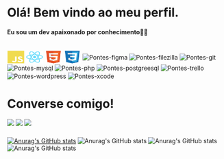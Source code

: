 # Olá! Bem vindo ao meu perfil. 
#### Eu sou um dev apaixonado por conhecimento👨‍💻
<div style="display: inline_block;"><br>
  <img align="center" alt="Pontes-Js" height="30" width="40" src="https://raw.githubusercontent.com/devicons/devicon/master/icons/javascript/javascript-plain.svg">
  <img align="center" alt="Pontes-React" height="30" width="40" src="https://raw.githubusercontent.com/devicons/devicon/master/icons/react/react-original.svg">
  <img align="center" alt="Pontes-HTML" height="30" width="40" src="https://raw.githubusercontent.com/devicons/devicon/master/icons/html5/html5-original.svg">
  <img align="center" alt="Pontes-CSS" height="30" width="40" src="https://raw.githubusercontent.com/devicons/devicon/master/icons/css3/css3-original.svg">
  <img align="center" alt="Pontes-figma" height="30" width="40" src="https://cdn.jsdelivr.net/gh/devicons/devicon/icons/figma/figma-original.svg"/>
  <img align="center" alt="Pontes-filezilla" height="30" width="40" src="https://cdn.jsdelivr.net/gh/devicons/devicon/icons/filezilla/filezilla-plain.svg"/>
  <img align="center" alt="Pontes-git" height="30" width="40" src="https://cdn.jsdelivr.net/gh/devicons/devicon/icons/git/git-original.svg"/>
  <img align="center" alt="Pontes-mysql" height="30" width="40" src="https://cdn.jsdelivr.net/gh/devicons/devicon/icons/mysql/mysql-original-wordmark.svg"/>
  <img align="center" alt="Pontes-php" height="30" width="40" src="https://cdn.jsdelivr.net/gh/devicons/devicon/icons/php/php-original.svg"/>
  <img align="center" alt="Pontes-postgreesql" height="30" width="40" src="https://cdn.jsdelivr.net/gh/devicons/devicon/icons/postgresql/postgresql-original.svg"/>
  <img align="center" alt="Pontes-trello" height="30" width="40" src="https://cdn.jsdelivr.net/gh/devicons/devicon/icons/trello/trello-plain.svg"/>
  <img align="center" alt="Pontes-wordpress" height="30" width="40" src="https://cdn.jsdelivr.net/gh/devicons/devicon/icons/wordpress/wordpress-original.svg"/>
  <img align="center" alt="Pontes-xcode" height="30" width="40" src="https://cdn.jsdelivr.net/gh/devicons/devicon/icons/xcode/xcode-original.svg"/>
  
</div>

# Converse comigo!
<div> 
  <a href = "mailto:pontesneto2@gmail.com"><img src="https://img.shields.io/badge/-Gmail-%23333?style=for-the-badge&logo=gmail&logoColor=white" target="_blank"></a>
  <a href="https://www.linkedin.com/in/pontesnetodeveloper/" target="_blank"><img src="https://img.shields.io/badge/-LinkedIn-%230077B5?style=for-the-badge&logo=linkedin&logoColor=white" target="_blank"></a> 
  <a href="https://pontesnetodev.com" target="_blank"><img src="https://img.shields.io/badge/website-000000?style=for-the-badge&logo=About.me&logoColor=white" target="_blank"></a>
</div>

###

  [![Anurag's GitHub stats](https://github-readme-stats.vercel.app/api?username=pontesneto2)](https://github.com/anuraghazra/github-readme-stats)
  ![Anurag's GitHub stats](https://github-readme-stats.vercel.app/api?username=pontesneto2&hide=commits)
  ![Anurag's GitHub stats](https://github-readme-stats.vercel.app/api?username=pontesneto2&show_icons=true)
  ![Anurag's GitHub stats](https://github-readme-stats.vercel.app/api?username=pontesneto2&show_icons=true&theme=radical)

